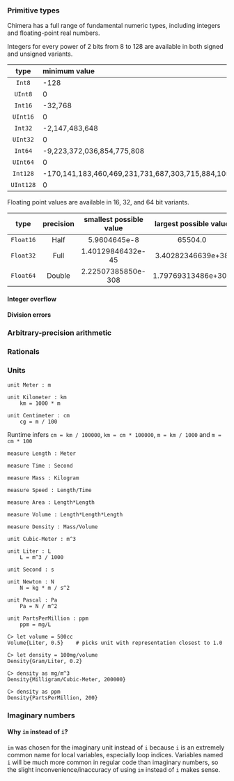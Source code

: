 ### Primitive types

Chimera has a full range of fundamental numeric types, including integers and floating-point real numbers.

Integers for every power of 2 bits from 8 to 128 are available in both signed and unsigned variants.

| type      | minimum value                                        | maximum value                                       |
| :-------: | :--------------------------------------------------- | :-------------------------------------------------- |
| `Int8`    | -128                                                 | 127                                                 |
| `UInt8`   | 0                                                    | 255                                                 |
| `Int16`   | -32,768                                              | 32,767                                              |
| `UInt16`  | 0                                                    | 65,535                                              |
| `Int32`   | -2,147,483,648                                       | 2,147,483,647                                       |
| `UInt32`  | 0                                                    | 4,294,967,295                                       |
| `Int64`   | -9,223,372,036,854,775,808                           | 9,223,372,036,854,775,807                           |
| `UInt64`  | 0                                                    | 18,446,744,073,709,551,615                          |
| `Int128`  | -170,141,183,460,469,231,731,687,303,715,884,105,728 | 170,141,183,460,469,231,731,687,303,715,884,105,727 |
| `UInt128` | 0                                                    | 340,282,366,920,938,463,463,374,607,431,768,211,455 |

Floating point values are available in 16, 32, and 64 bit variants.

| type      | precision | smallest possible value | largest possible value |
| :-------: | :-------: | :---------------------: | :--------------------: |
| `Float16` | Half      | 5.9604645e-8            | 65504.0                |
| `Float32` | Full      | 1.40129846432e-45       | 3.40282346639e+38      |
| `Float64` | Double    | 2.22507385850e-308      | 1.79769313486e+308     |

#### Integer overflow

#### Division errors

### Arbitrary-precision arithmetic

### Rationals

### Units

```
unit Meter : m

unit Kilometer : km
	km = 1000 * m

unit Centimeter : cm
	cg = m / 100
```

Runtime infers `cm = km / 100000`, `km = cm * 100000`, `m = km / 1000` and `m = cm * 100`

```
measure Length : Meter

measure Time : Second

measure Mass : Kilogram

measure Speed : Length/Time

measure Area : Length*Length

measure Volume : Length*Length*Length

measure Density : Mass/Volume
```

```
unit Cubic-Meter : m^3

unit Liter : L
    L = m^3 / 1000

unit Second : s

unit Newton : N
    N = kg * m / s^2

unit Pascal : Pa
    Pa = N / m^2

unit PartsPerMillion : ppm
    ppm = mg/L
```

```
C> let volume = 500cc
Volume{Liter, 0.5}    # picks unit with representation closest to 1.0

C> let density = 100mg/volume
Density{Gram/Liter, 0.2}

C> density as mg/m^3
Density{Milligram/Cubic-Meter, 200000}

C> density as ppm
Density{PartsPerMillion, 200}
```

### Imaginary numbers

#### Why `im` instead of `i`?

`im` was chosen for the imaginary unit instead of `i` because `i` is an extremely common name for local variables, especially loop indices. Variables named `i` will be much more common in regular code than imaginary numbers, so the slight inconvenience/inaccuracy of using `im` instead of `i` makes sense.